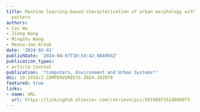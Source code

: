 ```yaml
---
title: Machine learning-based characterisation of urban morphology with the street
  pattern
authors:
- Cai Wu
- Jiong Wang
- Mingshu Wang
- Menno-Jan Kraak
date: '2024-02-01'
publishDate: '2024-04-07T10:54:42.884094Z'
publication_types:
- article-journal
publication: '*Computers, Environment and Urban Systems*'
doi: 10.1016/J.COMPENVURBSYS.2024.102078
featured: true
links:
- name: URL
  url: https://linkinghub.elsevier.com/retrieve/pii/S0198971524000073
---
```

